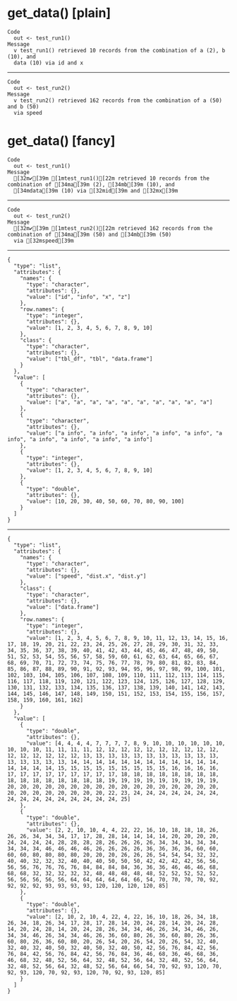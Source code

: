 # get_data() [plain]

    Code
      out <- test_run1()
    Message
      v test_run1() retrieved 10 records from the combination of a (2), b (10), and
      data (10) via id and x

---

    Code
      out <- test_run2()
    Message
      v test_run2() retrieved 162 records from the combination of a (50) and b (50)
      via speed

# get_data() [fancy]

    Code
      out <- test_run1()
    Message
      [32m✔[39m [1mtest_run1()[22m retrieved 10 records from the combination of [34ma[39m (2), [34mb[39m (10), and
      [34mdata[39m (10) via [32mid[39m and [32mx[39m

---

    Code
      out <- test_run2()
    Message
      [32m✔[39m [1mtest_run2()[22m retrieved 162 records from the combination of [34ma[39m (50) and [34mb[39m (50)
      via [32mspeed[39m

---

    {
      "type": "list",
      "attributes": {
        "names": {
          "type": "character",
          "attributes": {},
          "value": ["id", "info", "x", "z"]
        },
        "row.names": {
          "type": "integer",
          "attributes": {},
          "value": [1, 2, 3, 4, 5, 6, 7, 8, 9, 10]
        },
        "class": {
          "type": "character",
          "attributes": {},
          "value": ["tbl_df", "tbl", "data.frame"]
        }
      },
      "value": [
        {
          "type": "character",
          "attributes": {},
          "value": ["a", "a", "a", "a", "a", "a", "a", "a", "a", "a"]
        },
        {
          "type": "character",
          "attributes": {},
          "value": ["a info", "a info", "a info", "a info", "a info", "a info", "a info", "a info", "a info", "a info"]
        },
        {
          "type": "integer",
          "attributes": {},
          "value": [1, 2, 3, 4, 5, 6, 7, 8, 9, 10]
        },
        {
          "type": "double",
          "attributes": {},
          "value": [10, 20, 30, 40, 50, 60, 70, 80, 90, 100]
        }
      ]
    }

---

    {
      "type": "list",
      "attributes": {
        "names": {
          "type": "character",
          "attributes": {},
          "value": ["speed", "dist.x", "dist.y"]
        },
        "class": {
          "type": "character",
          "attributes": {},
          "value": ["data.frame"]
        },
        "row.names": {
          "type": "integer",
          "attributes": {},
          "value": [1, 2, 3, 4, 5, 6, 7, 8, 9, 10, 11, 12, 13, 14, 15, 16, 17, 18, 19, 20, 21, 22, 23, 24, 25, 26, 27, 28, 29, 30, 31, 32, 33, 34, 35, 36, 37, 38, 39, 40, 41, 42, 43, 44, 45, 46, 47, 48, 49, 50, 51, 52, 53, 54, 55, 56, 57, 58, 59, 60, 61, 62, 63, 64, 65, 66, 67, 68, 69, 70, 71, 72, 73, 74, 75, 76, 77, 78, 79, 80, 81, 82, 83, 84, 85, 86, 87, 88, 89, 90, 91, 92, 93, 94, 95, 96, 97, 98, 99, 100, 101, 102, 103, 104, 105, 106, 107, 108, 109, 110, 111, 112, 113, 114, 115, 116, 117, 118, 119, 120, 121, 122, 123, 124, 125, 126, 127, 128, 129, 130, 131, 132, 133, 134, 135, 136, 137, 138, 139, 140, 141, 142, 143, 144, 145, 146, 147, 148, 149, 150, 151, 152, 153, 154, 155, 156, 157, 158, 159, 160, 161, 162]
        }
      },
      "value": [
        {
          "type": "double",
          "attributes": {},
          "value": [4, 4, 4, 4, 7, 7, 7, 7, 8, 9, 10, 10, 10, 10, 10, 10, 10, 10, 10, 11, 11, 11, 11, 12, 12, 12, 12, 12, 12, 12, 12, 12, 12, 12, 12, 12, 12, 12, 12, 13, 13, 13, 13, 13, 13, 13, 13, 13, 13, 13, 13, 13, 13, 13, 13, 14, 14, 14, 14, 14, 14, 14, 14, 14, 14, 14, 14, 14, 14, 14, 14, 15, 15, 15, 15, 15, 15, 15, 15, 15, 16, 16, 16, 16, 17, 17, 17, 17, 17, 17, 17, 17, 17, 18, 18, 18, 18, 18, 18, 18, 18, 18, 18, 18, 18, 18, 18, 18, 18, 19, 19, 19, 19, 19, 19, 19, 19, 19, 20, 20, 20, 20, 20, 20, 20, 20, 20, 20, 20, 20, 20, 20, 20, 20, 20, 20, 20, 20, 20, 20, 20, 20, 20, 22, 23, 24, 24, 24, 24, 24, 24, 24, 24, 24, 24, 24, 24, 24, 24, 24, 24, 25]
        },
        {
          "type": "double",
          "attributes": {},
          "value": [2, 2, 10, 10, 4, 4, 22, 22, 16, 10, 18, 18, 18, 26, 26, 26, 34, 34, 34, 17, 17, 28, 28, 14, 14, 14, 14, 20, 20, 20, 20, 24, 24, 24, 24, 28, 28, 28, 28, 26, 26, 26, 26, 34, 34, 34, 34, 34, 34, 34, 34, 46, 46, 46, 46, 26, 26, 26, 26, 36, 36, 36, 36, 60, 60, 60, 60, 80, 80, 80, 80, 20, 20, 20, 26, 26, 26, 54, 54, 54, 32, 32, 40, 40, 32, 32, 32, 40, 40, 40, 50, 50, 50, 42, 42, 42, 42, 56, 56, 56, 56, 76, 76, 76, 76, 84, 84, 84, 84, 36, 36, 36, 46, 46, 46, 68, 68, 68, 32, 32, 32, 32, 32, 48, 48, 48, 48, 48, 52, 52, 52, 52, 52, 56, 56, 56, 56, 56, 64, 64, 64, 64, 64, 66, 54, 70, 70, 70, 70, 92, 92, 92, 92, 93, 93, 93, 93, 120, 120, 120, 120, 85]
        },
        {
          "type": "double",
          "attributes": {},
          "value": [2, 10, 2, 10, 4, 22, 4, 22, 16, 10, 18, 26, 34, 18, 26, 34, 18, 26, 34, 17, 28, 17, 28, 14, 20, 24, 28, 14, 20, 24, 28, 14, 20, 24, 28, 14, 20, 24, 28, 26, 34, 34, 46, 26, 34, 34, 46, 26, 34, 34, 46, 26, 34, 34, 46, 26, 36, 60, 80, 26, 36, 60, 80, 26, 36, 60, 80, 26, 36, 60, 80, 20, 26, 54, 20, 26, 54, 20, 26, 54, 32, 40, 32, 40, 32, 40, 50, 32, 40, 50, 32, 40, 50, 42, 56, 76, 84, 42, 56, 76, 84, 42, 56, 76, 84, 42, 56, 76, 84, 36, 46, 68, 36, 46, 68, 36, 46, 68, 32, 48, 52, 56, 64, 32, 48, 52, 56, 64, 32, 48, 52, 56, 64, 32, 48, 52, 56, 64, 32, 48, 52, 56, 64, 66, 54, 70, 92, 93, 120, 70, 92, 93, 120, 70, 92, 93, 120, 70, 92, 93, 120, 85]
        }
      ]
    }

